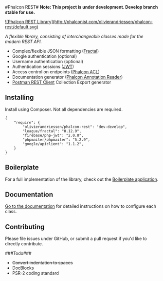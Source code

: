 #Phalcon REST#
**Note: This project is under development. Develop branch stable for use.**

<a href="http://phalconist.com/olivierandriessen/phalcon-rest" target="_blank">
![Phalcon REST Library](http://phalconist.com/olivierandriessen/phalcon-rest/default.svg)
</a>

*A flexible library, consisting of interchangeable classes made for the modern REST API.*

 * Complex/flexible JSON formatting ([Fractal](https://github.com/thephpleague/fractal))
 * Google authentication (optional)
 * Username authentication (optional)
 * Authentication sessions ([JWT](http://jwt.io/))
 * Access control on endpoints ([Phalcon ACL](http://docs.phalconphp.com/en/latest/reference/acl.html))
 * Documentation generator ([Phalcon Annotation Reader](https://docs.phalconphp.com/en/latest/reference/annotations.html))
 * [Postman REST Client](http://getpostman.com) Collection Export generator

## Installing ##
Install using Composer. Not all dependencies are required.
````
{
    "require": {
        "olivierandriessen/phalcon-rest": "dev-develop",
        "league/fractal": "0.12.0",
        "firebase/php-jwt": "2.0.0",
        "phpmailer/phpmailer": "5.2.9",
        "google/apiclient": "1.1.2",
    }
}
````

## Boilerplate ##
For a full implementation of the library, check out the [Boilerplate application](https://github.com/olivierandriessen/phalcon-rest-boilerplate).

## Documentation ##
[Go to the documentation](https://github.com/olivierandriessen/phalcon-rest/wiki/Documentation) for detailed instructions on how to configure each class.

## Contributing ##
Please file issues under GitHub, or submit a pull request if you'd like to directly contribute.

###Todo###
* ~~Convert indentation to spaces~~
* DocBlocks
* PSR-2 coding standard

